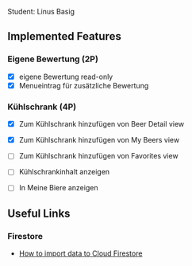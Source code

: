 Student: Linus Basig

## Implemented Features

### Eigene Bewertung (2P)

- [x] eigene Bewertung read-only
- [x] Menueintrag für zusätzliche Bewertung

### Kühlschrank (4P)

- [x] Zum Kühlschrank hinzufügen von Beer Detail view
- [x] Zum Kühlschrank hinzufügen von My Beers view
- [ ] Zum Kühlschrank hinzufügen von Favorites view
- [ ] Kühlschrankinhalt anzeigen
- [ ] In Meine Biere anzeigen


## Useful Links

### Firestore

* [How to import data to Cloud Firestore](https://hackernoon.com/filling-cloud-firestore-with-data-3f67d26bd66e)
